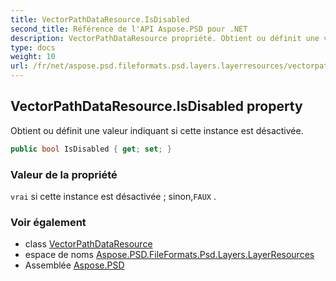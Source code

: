 ```yaml
---
title: VectorPathDataResource.IsDisabled
second_title: Référence de l'API Aspose.PSD pour .NET
description: VectorPathDataResource propriété. Obtient ou définit une valeur indiquant si cette instance est désactivée.
type: docs
weight: 10
url: /fr/net/aspose.psd.fileformats.psd.layers.layerresources/vectorpathdataresource/isdisabled/
---
```

## VectorPathDataResource.IsDisabled property

Obtient ou définit une valeur indiquant si cette instance est désactivée.

```csharp
public bool IsDisabled { get; set; }
```

### Valeur de la propriété

`vrai` si cette instance est désactivée ; sinon,`FAUX` .

### Voir également

* class [VectorPathDataResource](../)
* espace de noms [Aspose.PSD.FileFormats.Psd.Layers.LayerResources](../../vectorpathdataresource/)
* Assemblée [Aspose.PSD](../../../)


